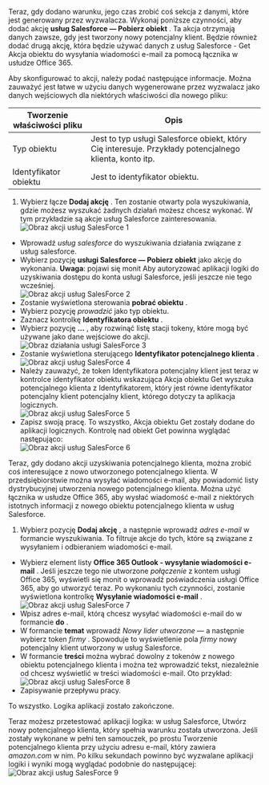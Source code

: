 Teraz, gdy dodano warunku, jego czas zrobić coś sekcja z danymi, które jest generowany przez wyzwalacza. Wykonaj poniższe czynności, aby dodać akcję **usług Salesforce — Pobierz obiekt** . Ta akcja otrzymają danych zawsze, gdy jest tworzony nowy potencjalny klient. Będzie również dodać drugą akcję, która będzie używać danych z usług Salesforce - Get Akcja obiektu do wysyłania wiadomości e-mail za pomocą łącznika w usłudze Office 365.  

Aby skonfigurować to akcji, należy podać następujące informacje. Można zauważyć jest łatwe w użyciu danych wygenerowane przez wyzwalacz jako danych wejściowych dla niektórych właściwości dla nowego pliku:

|Tworzenie właściwości pliku|Opis|
|---|---|
|Typ obiektu|Jest to typ usługi Salesforce obiekt, który Cię interesuje. Przykłady potencjalnego klienta, konto itp.|
|Identyfikator obiektu|Jest to identyfikator obiektu.|


1. Wybierz łącze **Dodaj akcję** . Ten zostanie otwarty pola wyszukiwania, gdzie możesz wyszukać żadnych działań możesz chcesz wykonać. W tym przykładzie są akcje usług Salesforce zainteresowania.      
![Obraz akcji usług SalesForce 1](./media/connectors-create-api-salesforce/action-1.png)  
- Wprowadź *usług salesforce* do wyszukiwania działania związane z usług salesforce.
- Wybierz pozycję **usługi Salesforce — Pobierz obiekt** jako akcję do wykonania.   **Uwaga**: pojawi się monit Aby autoryzować aplikacji logiki do uzyskiwania dostępu do konta usługi Salesforce, jeśli jeszcze nie tego wcześniej.    
![Obraz akcji usług SalesForce 2](./media/connectors-create-api-salesforce/action-2.png)    
- Zostanie wyświetlona sterowania **pobrać obiektu** .  
- Wybierz pozycję *prowadzić* jako typ obiektu.
- Zaznacz kontrolkę **Identyfikatora obiektu** .
- Wybierz pozycję **...** , aby rozwinąć listę stacji tokeny, które mogą być używane jako dane wejściowe do akcji.       
![Obraz działania usługi SalesForce 3](./media/connectors-create-api-salesforce/action-3.png)    
- Zostanie wyświetlona sterującego **Identyfikator potencjalnego klienta** .   
![Obraz akcji usług SalesForce 4](./media/connectors-create-api-salesforce/action-4.png)     
- Należy zauważyć, że token Identyfikatora potencjalny klient jest teraz w kontrolce identyfikator obiektu wskazująca Akcja obiektu Get wyszuka potencjalnego klienta z Identyfikatorem, który jest równe identyfikator potencjalny klient potencjalny klient, którego dotyczy ta aplikacja logicznych.  
![Obraz akcji usług SalesForce 5](./media/connectors-create-api-salesforce/action-5.png)  
- Zapisz swoją pracę. To wszystko, Akcja obiektu Get zostały dodane do aplikacji logicznych. Kontrolę nad obiekt Get powinna wyglądać następująco:    
![Obraz akcji usług SalesForce 6](./media/connectors-create-api-salesforce/action-6.png)  

Teraz, gdy dodano akcji uzyskiwania potencjalnego klienta, można zrobić coś interesujące z nowo utworzonego potencjalnego klienta. W przedsiębiorstwie można wysyłać wiadomości e-mail, aby powiadomić listy dystrybucyjnej utworzenia nowego potencjalnego klienta. Można użyć łącznika w usłudze Office 365, aby wysłać wiadomość e-mail z niektórych istotnych informacji z nowego obiektu potencjalnego klienta w usług Salesforce.  

1. Wybierz pozycję **Dodaj akcję** , a następnie wprowadź *adres e-mail* w formancie wyszukiwania. To filtruje akcje do tych, które są związane z wysyłaniem i odbieraniem wiadomości e-mail.  
- Wybierz element listy **Office 365 Outlook - wysyłanie wiadomości e-mail** . Jeśli jeszcze tego nie utworzone *połączenie* z kontem usługi Office 365, wyświetli się monit o wprowadź poświadczenia usługi Office 365, aby go utworzyć teraz. Po wykonaniu tych czynności, zostanie wyświetlona kontrolkę **Wysyłanie wiadomości e-mail** .        
![Obraz akcji usług SalesForce 7](./media/connectors-create-api-salesforce/action-7.png)  
- Wpisz adres e-mail, którą chcesz wysyłać wiadomości e-mail do w formancie **do** .
-  W formancie **temat** wprowadź *Nowy lider utworzone* — a następnie wybierz token *firmy* . Spowoduje to wyświetlenie pola *firmy* nowy potencjalny klient utworzony w usług Salesforce.  
-  W formancie **treści** można wybrać dowolny z tokenów z nowego obiektu potencjalnego klienta i można też wprowadzić tekst, niezależnie od chcesz wyświetlić w treści wiadomości e-mail. Oto przykład:  
![Obraz akcji usług SalesForce 8](./media/connectors-create-api-salesforce/action-8.png)   
- Zapisywanie przepływu pracy.  

To wszystko. Logika aplikacji zostało zakończone.  

Teraz możesz przetestować aplikacji logika: w usług Salesforce, Utwórz nowy potencjalnego klienta, który spełnia warunku została utworzona.  Jeśli zostały wykonane w pełni ten samouczek, po prostu Tworzenie potencjalnego klienta przy użyciu adresu e-mail, który zawiera *amazon.com* w nim. Po kilku sekundach powinno być wyzwalane aplikacji logiki i wyniki mogą wyglądać podobnie do następującej:  
![Obraz akcji usług SalesForce 9](./media/connectors-create-api-salesforce/action-9.png)  

